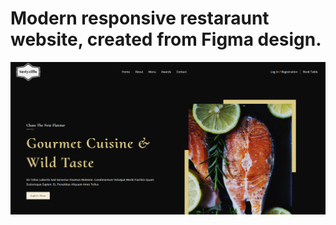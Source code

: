 # Modern responsive restaraunt website, created from Figma design.

<img src='preview.jpg' alt='preview' />
